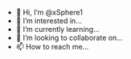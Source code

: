 - 👋 Hi, I’m @xSphere1
- 👀 I’m interested in...
- 🌱 I’m currently learning...
- 💞️ I’m looking to collaborate on...
- 📫 How to reach me...

<!---
xSphere1/xSphere1 is a ✨ special ✨ repository because its `README.md` (this file) appears on your GitHub profile.
You can click the Preview link to take a look at your changes.
--->
